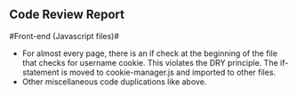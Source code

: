 ## Code Review Report ##

#Front-end (Javascript files)#
- For almost every page, there is an if check at the beginning of the file that checks for username cookie. This violates the DRY principle. The if-statement is moved to cookie-manager.js and imported to other files. 
- Other miscellaneous code duplications like above. 


